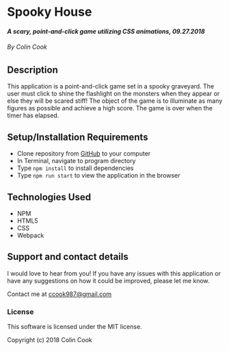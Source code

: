 # **Spooky House**

#### _A scary, point-and-click game utilizing CSS animations, 09.27.2018_

###### By Colin Cook


## Description

This application is a point-and-click game set in a spooky graveyard. The user must click to shine the flashlight on the monsters when they appear or else they will be scared stiff! The object of the game is to illuminate as many figures as possible and achieve a high score. The game is over when the timer has elapsed.

## Setup/Installation Requirements

* Clone repository from [GitHub](https://github.com/ccook987/spooky-house.git) to your computer
* In Terminal, navigate to program directory
* Type ``npm install`` to install dependencies
* Type ``npm run start`` to view the application in the browser


## Technologies Used

* NPM
* HTML5
* CSS
* Webpack

## Support and contact details

I would love to hear from you! If you have any issues with this application or have any suggestions on how it could be improved, please let me know.

Contact me at [ccook987@gmail.com](mailto:ccook987@gmail.com)


### License

This software is licensed under the MIT license.

Copyright (c) 2018 Colin Cook
